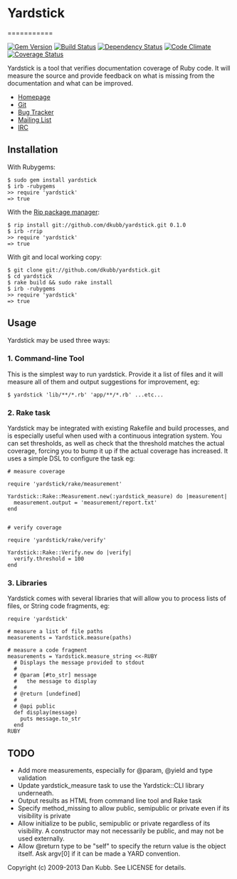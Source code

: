 # Yardstick
===========

[![Gem Version](https://badge.fury.io/rb/yardstick.png)][gem]
[![Build Status](https://secure.travis-ci.org/dkubb/yardstick.png?branch=master)][travis]
[![Dependency Status](https://gemnasium.com/dkubb/yardstick.png)][gemnasium]
[![Code Climate](https://codeclimate.com/github/dkubb/yardstick.png)][codeclimate]
[![Coverage Status](https://coveralls.io/repos/dkubb/yardstick/badge.png?branch=master)][coveralls]

[gem]: https://rubygems.org/gems/yardstick
[travis]: https://travis-ci.org/dkubb/yardstick
[gemnasium]: https://gemnasium.com/dkubb/yardstick
[codeclimate]: https://codeclimate.com/github/dkubb/yardstick
[coveralls]: https://coveralls.io/r/dkubb/yardstick

Yardstick is a tool that verifies documentation coverage of Ruby code.  It will measure the source and provide feedback on what is missing from the documentation and what can be improved.

* [Homepage](http://yardstick.rubyforge.org/)
* [Git](http://github.com/dkubb/yardstick)
* [Bug Tracker](http://github.com/dkubb/yardstick/issues)
* [Mailing List](http://groups.google.com/group/yardstick)
* [IRC](irc://irc.freenode.net/yardstick)

Installation
------------

With Rubygems:

```
$ sudo gem install yardstick
$ irb -rubygems
>> require 'yardstick'
=> true
```

With the [Rip package manager](http://hellorip.com/):

```
$ rip install git://github.com/dkubb/yardstick.git 0.1.0
$ irb -rrip
>> require 'yardstick'
=> true
```

With git and local working copy:

```
$ git clone git://github.com/dkubb/yardstick.git
$ cd yardstick
$ rake build && sudo rake install
$ irb -rubygems
>> require 'yardstick'
=> true
```

## Usage

Yardstick may be used three ways:

### 1. Command-line Tool

This is the simplest way to run yardstick.  Provide it a list of files
and it will measure all of them and output suggestions for improvement,
eg:

```
$ yardstick 'lib/**/*.rb' 'app/**/*.rb' ...etc...
```

### 2. Rake task

Yardstick may be integrated with existing Rakefile and build processes,
and is especially useful when used with a continuous integration system.
You can set thresholds, as well as check that the threshold matches the
actual coverage, forcing you to bump it up if the actual coverage has
increased.  It uses a simple DSL to configure the task eg:

```
# measure coverage

require 'yardstick/rake/measurement'

Yardstick::Rake::Measurement.new(:yardstick_measure) do |measurement|
  measurement.output = 'measurement/report.txt'
end


# verify coverage

require 'yardstick/rake/verify'

Yardstick::Rake::Verify.new do |verify|
  verify.threshold = 100
end
```

### 3. Libraries

Yardstick comes with several libraries that will allow you to process
lists of files, or String code fragments, eg:

```
require 'yardstick'

# measure a list of file paths
measurements = Yardstick.measure(paths)

# measure a code fragment
measurements = Yardstick.measure_string <<-RUBY
  # Displays the message provided to stdout
  #
  # @param [#to_str] message
  #   the message to display
  #
  # @return [undefined]
  #
  # @api public
  def display(message)
    puts message.to_str
  end
RUBY
```

## TODO

* Add more measurements, especially for @param, @yield and type
  validation
* Update yardstick_measure task to use the Yardstick::CLI library
  underneath.
* Output results as HTML from command line tool and Rake task
* Specify method_missing to allow public, semipublic or private even
  if its visibility is private
* Allow initialize to be public, semipublic or private regardless of
  its visibility.  A constructor may not necessarily be public, and may
  not be used externally.
* Allow @return type to be "self" to specify the return value is
  the object itself.  Ask argv[0] if it can be made a YARD convention.

Copyright (c) 2009-2013 Dan Kubb. See LICENSE for details.
